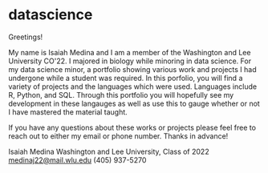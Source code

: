 # datascience
Greetings!

My name is Isaiah Medina and I am a member of the Washington and Lee University CO'22. I majored in biology while minoring in data science. For my data science minor, a portfolio showing various work and projects I had undergone while a student was required. In this porfolio, you will find a variety of projects and the languages which were used. Languages include R, Python, and SQL. Through this portfolio you will hopefully see my development in these langauges as well as use this to gauge whether or not I have mastered the material taught.

If you have any questions about these works or projects please feel free to reach out to either my email or phone number. Thanks in advance!

Isaiah Medina
Washington and Lee University, Class of 2022
medinaj22@mail.wlu.edu
(405) 937-5270
